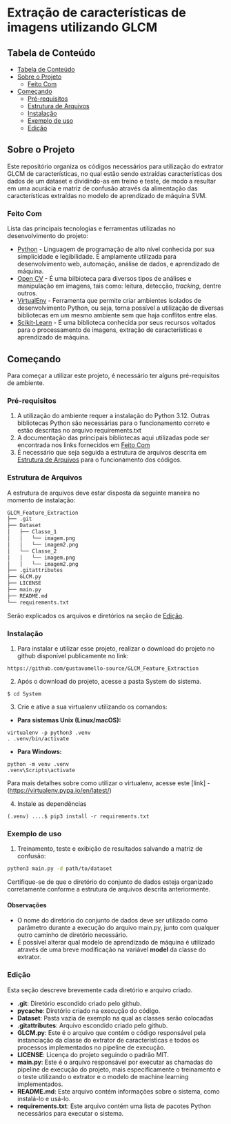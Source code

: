 # Extração de características de imagens utilizando GLCM
<!-- TABLE OF CONTENTS -->

## Tabela de Conteúdo

- [Tabela de Conteúdo](#tabela-de-conteúdo)
- [Sobre o Projeto](#sobre-o-projeto)
  - [Feito Com](#feito-com)
- [Começando](#começando)
  - [Pré-requisitos](#pré-requisitos)
  - [Estrutura de Arquivos](#estrutura-de-arquivos)
  - [Instalação](#instalação)
  - [Exemplo de uso](#exemplo-de-uso)
  - [Edição](#edição)

<!-- ABOUT THE PROJECT -->

## Sobre o Projeto

Este repositório organiza os códigos necessários para utilização do extrator GLCM de características, no qual estão sendo extraídas características dos dados de um dataset e dividindo-as em treino e teste, de modo a resultar em uma acurácia e matriz de confusão através da alimentação das características extraídas no modelo de aprendizado de máquina SVM.

### Feito Com

Lista das principais tecnologias e ferramentas utilizadas no desenvolvimento do projeto:

- [Python](https://www.python.org/) - Linguagem de programação de alto nível conhecida por sua simplicidade e legibilidade. É amplamente utilizada para desenvolvimento web, automação, análise de dados, e aprendizado de máquina.
- [Open CV](https://pypi.org/project/opencv-python/) - É uma bilbioteca para diversos tipos de análises e manipulação em imagens, tais como: leitura, detecção, *tracking*, dentre outros.
- [VirtualEnv](https://virtualenv.pypa.io/en/latest/) - Ferramenta que permite criar ambientes isolados de desenvolvimento Python, ou seja, torna possível a utilização de diversas bibliotecas em um mesmo ambiente sem que haja conflitos entre elas.
- [Scikit-Learn](https://scikit-learn.org/stable/) - É uma biblioteca conhecida por seus recursos voltados para o processamento de imagens, extração de características e aprendizado de máquina.

<!-- GETTING STARTED -->

## Começando

Para começar a utilizar este projeto, é necessário ter alguns pré-requisitos de ambiente.

### Pré-requisitos

1. A utilização do ambiente requer a instalação do Python 3.12. Outras bibliotecas Python são necessárias para o funcionamento correto e estão descritas no arquivo requirements.txt
2. A documentação das principais bibliotecas aqui utilizadas pode ser encontrada nos links fornecidos em [Feito Com](#feito-com)
3. É necessário que seja seguida a estrutura de arquivos descrita em [Estrutura de Arquivos](###Estrutura-de-Arquivos) para o funcionamento dos códigos.


### Estrutura de Arquivos

A estrutura de arquivos deve estar disposta da seguinte maneira no momento de instalação:

```bash
GLCM_Feature_Extraction
├── .git
├── Dataset
│   ├── Classe_1
│   │   └── imagem.png
│   │   └── imagem2.png
│   └── Classe_2
│   │   └── imagem.png
│   │   └── imagem2.png
├── .gitattributes
├── GLCM.py
├── LICENSE
├── main.py
├── README.md
└── requirements.txt
```

Serão explicados os arquivos e diretórios na seção de [Edição](#edição).

### Instalação
1. Para instalar e utilizar esse projeto, realizar o download do projeto no github disponível publicamente no link: 

```
https://github.com/gustavomello-source/GLCM_Feature_Extraction
```

2. Após o download do projeto, acesse a pasta System do sistema.

```
$ cd System
```

3. Crie e ative a sua virtualenv utilizando os comandos:

- **Para sistemas Unix (Linux/macOS):**
```
virtualenv -p python3 .venv
. .venv/bin/activate
```
- **Para Windows:**
```
python -m venv .venv
.venv\Scripts\activate
```

Para mais detalhes sobre como utilizar o virtualenv, acesse este [link] - (https://virtualenv.pypa.io/en/latest/)

4. Instale as dependências
```
(.venv) ....$ pip3 install -r requirements.txt
```

### Exemplo de uso
1. Treinamento, teste e exibição de resultados salvando a matriz de confusão:

```bash
python3 main.py -d path/to/dataset
```

Certifique-se de que o diretório do conjunto de dados esteja organizado corretamente conforme a estrutura de arquivos descrita anteriormente.

#### Observações
- O nome do diretório do conjunto de dados deve ser utilizado como parâmetro durante a execução do arquivo main.py, junto com qualquer outro caminho de diretório necessário.
- É possível alterar qual modelo de aprendizado de máquina é utilizado através de uma breve modificação na variável **model** da classe do extrator.


### Edição

Esta seção descreve brevemente cada diretório e arquivo criado.

- **.git**: Diretório escondido criado pelo github.
- **__pycache__**: Diretório criado na execução do código.
- **Dataset**: Pasta vazia de exemplo na qual as classes serão colocadas
- **.gitattributes**: Arquivo escondido criado pelo github.
- **GLCM.py**: Este é o arquivo que contém o código responsável pela instanciação da classe do extrator de características e todos os processos implementados no pipeline de execução.
- **LICENSE**: Licença do projeto seguindo o padrão MIT.
- **main.py**: Este é o arquivo responsável por executar as chamadas do pipeline de execução do projeto, mais especificamente o treinamento e o teste utilizando o extrator e o modelo de machine learning implementados.
- **README.md**: Este arquivo contém informações sobre o sistema, como instalá-lo e usá-lo.
- **requirements.txt**: Este arquivo contém uma lista de pacotes Python necessários para executar o sistema.